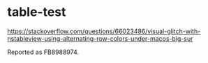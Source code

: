 # table-test

https://stackoverflow.com/questions/66023486/visual-glitch-with-nstableview-using-alternating-row-colors-under-macos-big-sur

Reported as FB8988974.
